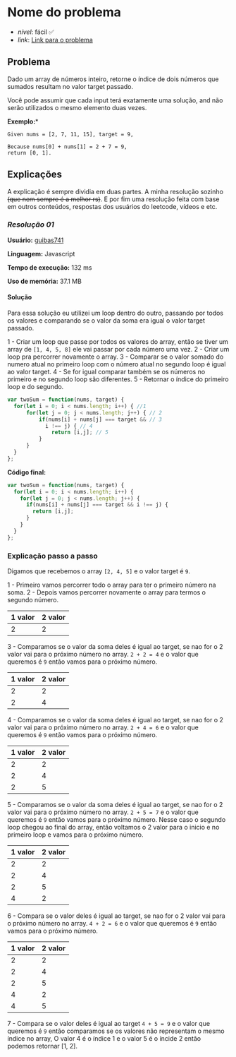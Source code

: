 # Nome do problema
- *nível*: fácil ✅
- *link*: [Link para o problema](https://leetcode.com/problems/two-sum/)

## Problema
Dado um array de números inteiro, retorne o índice de dois números que sumados resultam no valor target passado.

Você pode assumir que cada input terá exatamente uma solução, and não serão utilizados o mesmo elemento duas vezes.

**Exemplo:***
```
Given nums = [2, 7, 11, 15], target = 9,

Because nums[0] + nums[1] = 2 + 7 = 9,
return [0, 1].
```
## Explicações

A explicação é sempre dividia em duas partes. A minha resolução sozinho ~~(que nem sempre é a melhor rs)~~. E por fim uma resolução feita com base em outros conteúdos, respostas dos usuários do leetcode, vídeos e etc.

### *Resolução 01*

**Usuário:** [guibas741](https://github.com/guibas741)

**Linguagem:** Javascript

**Tempo de execução:** 132 ms

**Uso de memória:** 37.1 MB

#### Solução

Para essa solução eu utilizei um loop dentro do outro, passando por todos os valores e comparando se o valor da soma era igual o valor target passado.

1 - Criar um loop que passe por todos os valores do array, então se tiver um array de `[1, 4, 5, 8]` ele vai passar por cada número uma vez.
2 - Criar um loop pra percorrer novamente o array.
3 - Comparar se o valor somado do numero atual no primeiro loop com o número atual no segundo loop é igual ao valor target.
4 - Se for igual comparar também se os números no primeiro e no segundo loop são diferentes.
5 - Retornar o índice do primeiro loop e do segundo.

```javascript
var twoSum = function(nums, target) {
  for(let i = 0; i < nums.length; i++) { //1
      for(let j = 0; j < nums.length; j++) { // 2
          if(nums[i] + nums[j] === target && // 3
            i !== j) { // 4
              return [i,j]; // 5
          }
      }
  }
};
```

**Código final:**
```javascript
var twoSum = function(nums, target) {
  for(let i = 0; i < nums.length; i++) {
    for(let j = 0; j < nums.length; j++) {
      if(nums[i] + nums[j] === target && i !== j) {
        return [i,j];
      }
    }
  }
};
```

### Explicação passo a passo

Digamos que recebemos o array `[2, 4, 5]` e o valor target é `9`.

1 - Primeiro vamos percorrer todo o array para ter o primeiro número na soma.
2 - Depois vamos percorrer novamente o array para termos o segundo número.

| 1 valor | 2 valor |
|---------|---------|
| 2       | 2       |

3 - Comparamos se o valor da soma deles é igual ao target, se nao for o 2 valor vai para o próximo número no array. `2 + 2 = 4` e o valor que queremos é `9` então vamos para o próximo número.

| 1 valor | 2 valor |
|---------|---------|
| 2       | 2       |
| 2       | 4       |

4 - Comparamos se o valor da soma deles é igual ao target, se nao for o 2 valor vai para o próximo número no array. `2 + 4 = 6` e o valor que queremos é `9` então vamos para o próximo número.

| 1 valor | 2 valor |
|---------|---------|
| 2       | 2       |
| 2       | 4       |
| 2       | 5       |

5 - Comparamos se o valor da soma deles é igual ao target, se nao for o 2 valor vai para o próximo número no array. `2 + 5 = 7` e o valor que queremos é `9` então vamos para o próximo número. Nesse caso o segundo loop chegou ao final do array, então voltamos o 2 valor para o inicio e no primeiro loop e vamos para o próximo número.

| 1 valor | 2 valor |
|---------|---------|
| 2       | 2       |
| 2       | 4       |
| 2       | 5       |
| 4       | 2       |

6 - Compara se o valor deles é igual ao target, se nao for o 2 valor vai para o próximo número no array. `4 + 2 = 6` e o valor que queremos é `9` então vamos para o próximo número.

| 1 valor | 2 valor |
|---------|---------|
| 2       | 2       |
| 2       | 4       |
| 2       | 5       |
| 4       | 2       |
| 4       | 5       |

7 - Compara se o valor deles é igual ao target `4 + 5 = 9` e o valor que queremos é `9` então comparamos se os valores não representam o mesmo índice no array, O valor 4 é o índice 1 e o valor 5 é o íncide 2 então podemos retornar [1, 2].




 







